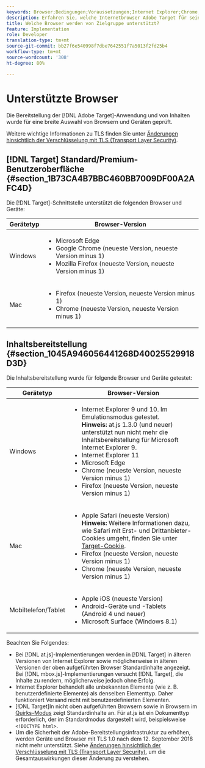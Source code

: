 ```yaml
---
keywords: Browser;Bedingungen;Voraussetzungen;Internet Explorer;Chrome;Firefox;Safari;Android;Surface
description: Erfahren Sie, welche Internetbrowser Adobe Target für seine Schnittstelle und für Content Versand unterstützt.
title: Welche Browser werden von Zielgruppe unterstützt?
feature: Implementation
role: Developer
translation-type: tm+mt
source-git-commit: bb27f6e540998f7dbe7642551f7a5013f2fd25b4
workflow-type: tm+mt
source-wordcount: '308'
ht-degree: 80%

---
```



# Unterstützte Browser

Die Bereitstellung der [!DNL Adobe Target]-Anwendung und von Inhalten wurde für eine breite Auswahl von Browsern und Geräten geprüft.

Weitere wichtige Informationen zu TLS finden Sie unter [Änderungen hinsichtlich der Verschlüsselung mit TLS (Transport Layer Security)](/help/c-implementing-target/c-considerations-before-you-implement-target/tls-transport-layer-security-encryption.md#concept_CC1001E9D3AE4BABAF90B8311B0A6451).

## [!DNL Target] Standard/Premium-Benutzeroberfläche {#section_1B73CA4B7BBC460BB7009DF00A2AFC4D}

Die [!DNL Target]-Schnittstelle unterstützt die folgenden Browser und Geräte:

| Gerätetyp | Browser-Version |
|--- |--- |
| Windows | <ul><li>Microsoft Edge</li><li>Google Chrome (neueste Version, neueste Version minus 1)</li><li>Mozilla Firefox (neueste Version, neueste Version minus 1)</li></ul> |
| Mac | <ul><li>Firefox (neueste Version, neueste Version minus 1)</li><li>Chrome (neueste Version, neueste Version minus 1)</li></ul> |

## Inhaltsbereitstellung {#section_1045A946056441268D40025529918D3D}

Die Inhaltsbereitstellung wurde für folgende Browser und Geräte getestet:

| Gerätetyp | Browser-Version |
|--- |--- |
| Windows | <ul><li>Internet Explorer 9 und 10. Im Emulationsmodus getestet.<br>**Hinweis:** at.js 1.3.0 (und neuer) unterstützt nun nicht mehr die Inhaltsbereitstellung für Microsoft Internet Explorer 9.</li><li>Internet Explorer 11</li><li>Microsoft Edge</li><li>Chrome (neueste Version, neueste Version minus 1)</li><li>Firefox (neueste Version, neueste Version minus 1)</li></ul> |
| Mac | <ul><li>Apple Safari (neueste Version)<br>**Hinweis:** Weitere Informationen dazu, wie Safari mit Erst- und Drittanbieter-Cookies umgeht, finden Sie unter [Target-Cookie](/help/c-implementing-target/c-implementing-target-for-client-side-web/t-mbox-download/cookie-behavior.md).</li><li>Firefox (neueste Version, neueste Version minus 1)</li><li>Chrome (neueste Version, neueste Version minus 1)</li></ul> |
| Mobiltelefon/Tablet | <ul><li>Apple iOS (neueste Version)</li><li>Android-Geräte und -Tablets (Android 4 und neuer)</li><li>Microsoft Surface (Windows 8.1)</li></ul> |

Beachten Sie Folgendes:

* Bei [!DNL at.js]-Implementierungen werden in [!DNL Target] in älteren Versionen von Internet Explorer sowie möglicherweise in älteren Versionen der oben aufgeführten Browser Standardinhalte angezeigt. Bei [!DNL mbox.js]-Implementierungen versucht [!DNL Target], die Inhalte zu rendern, möglicherweise jedoch ohne Erfolg.
* Internet Explorer behandelt alle unbekannten Elemente (wie z. B. benutzerdefinierte Elemente) als denselben Elementtyp. Daher funktioniert Versand nicht mit benutzerdefinierten Elementen.
* [!DNL Target]In nicht oben aufgeführten Browsern sowie in Browsern im [Quirks-Modus](https://en.wikipedia.org/wiki/Quirks_mode) zeigt Standardinhalte an. Für at.js ist ein Dokumenttyp erforderlich, der im Standardmodus dargestellt wird, beispielsweise `<!DOCTYPE html>`.
* Um die Sicherheit der Adobe-Bereitstellungsinfrastruktur zu erhöhen, werden Geräte und Browser mit TLS 1.0 nach dem 12. September 2018 nicht mehr unterstützt. Siehe [Änderungen hinsichtlich der Verschlüsselung mit TLS (Transport Layer Security)](/help/c-implementing-target/c-considerations-before-you-implement-target/tls-transport-layer-security-encryption.md#concept_CC1001E9D3AE4BABAF90B8311B0A6451), um die Gesamtauswirkungen dieser Änderung zu verstehen.
